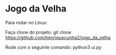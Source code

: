 # Jogo da Velha

Para rodar no Linux:

Faça clone do projeto:
git clone https://github.com/henriquecunha2/jogo_da_velha

Rode com o seguinte comando:
python3 ui.py
